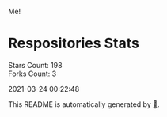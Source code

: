 Me!

# Respositories Stats
Stars Count: 198  
Forks Count: 3

2021-03-24 00:22:48  

This README is automatically generated by [🐰](https://github.com/rnitta/rnitta).
